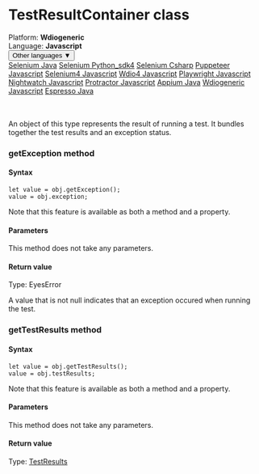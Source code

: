 # TestResultContainer class
<div class='platform-bar-container-div'><div class='platform-bar-div'>Platform:  <b> Wdiogeneric</b>
</div><div class='platform-bar-div'>Language: <b>Javascript</b></div><div class='dropdown-button-container-div'><button class='sdk-language-dropdown-button'>Other languages ▼</button><div class='dropdown-content'>
<a href='../../selenium/java/testresultcontainer'>Selenium Java</a>
<a href='../../selenium/python_sdk4/testresultcontainer'>Selenium Python_sdk4</a>
<a href='../../selenium/csharp/testresultcontainer'>Selenium Csharp</a>
<a href='../../puppeteer/javascript/testresultcontainer'>Puppeteer Javascript</a>
<a href='../../selenium4/javascript/testresultcontainer'>Selenium4 Javascript</a>
<a href='../../wdio4/javascript/testresultcontainer'>Wdio4 Javascript</a>
<a href='../../playwright/javascript/testresultcontainer'>Playwright Javascript</a>
<a href='../../nightwatch/javascript/testresultcontainer'>Nightwatch Javascript</a>
<a href='../../protractor/javascript/testresultcontainer'>Protractor Javascript</a>
<a href='../../appium/java/testresultcontainer'>Appium Java</a>
<a href='../../wdiogeneric/javascript/testresultcontainer'>Wdiogeneric Javascript</a>
<a href='../../espresso/java/testresultcontainer'>Espresso Java</a>
</div></div><br /><br /></div>




An object of this type represents the result of running a test. It bundles together the test results and an exception status.


### getException method
#### Syntax


    let value = obj.getException();
    value = obj.exception;
    

Note that this feature is available as both a method and a property.

#### Parameters

This method does not take any parameters.

#### Return value

Type:  EyesError

A value that is not null indicates that an exception occured when running the test.

### getTestResults method
#### Syntax


    let value = obj.getTestResults();
    value = obj.testResults;
    

Note that this feature is available as both a method and a property.

#### Parameters

This method does not take any parameters.

#### Return value

Type:  [TestResults](./testresults)
